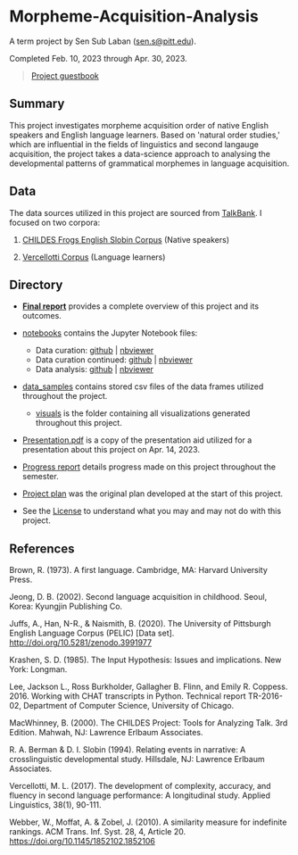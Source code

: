 # Morpheme-Acquisition-Analysis
A term project by Sen Sub Laban (sen.s@pitt.edu).

Completed Feb. 10, 2023 through Apr. 30, 2023.

> [Project guestbook](https://github.com/Data-Science-for-Linguists-2023/Class-Lounge/blob/main/guestbooks/sen.md)

## Summary

This project investigates morpheme acquisition order of native English speakers and English language learners. Based on 'natural order studies,' which are influential in the fields of linguistics and second langauge acquisition, the project takes a data-science approach to analysing the developmental patterns of grammatical morphemes in language acquisition. 

## Data

The data sources utilized in this project are sourced from [TalkBank](https://talkbank.org/). I focused on two corpora:

1) [CHILDES Frogs English Slobin Corpus](https://childes.talkbank.org/access/Frogs/English-Slobin.html) (Native speakers)

2) [Vercellotti Corpus](https://slabank.talkbank.org/access/English/Vercellotti.html) (Language learners)

## Directory
- [**Final report**](final_report.md) provides a complete overview of this project and its outcomes.

- [notebooks](notebooks/) contains the Jupyter Notebook files:

    - Data curation: [github](notebooks/data_curation.ipynb) | [nbviewer](https://nbviewer.org/github/Data-Science-for-Linguists-2023/Morpheme-Acquisition-Analysis/blob/main/notebooks/data_curation.ipynb)
    - Data curation continued: [github](notebooks/data_curation_cont.ipynb) | [nbviewer](https://nbviewer.org/github/Data-Science-for-Linguists-2023/Morpheme-Acquisition-Analysis/blob/main/notebooks/data_curation_cont.ipynb)
    - Data analysis: [github](data_analysis.ipynb) | [nbviewer](https://nbviewer.org/github/Data-Science-for-Linguists-2023/Morpheme-Acquisition-Analysis/blob/main/notebooks/data_analysis.ipynb)


- [data_samples](data_samples/) contains stored csv files of the data frames utilized throughout the project.

    - [visuals](data_samples/visuals/) is the folder containing all visualizations generated throughout this project.
  
- [Presentation.pdf](Final_Presentation.pdf) is a copy of the presentation aid utilized for a presentation about this project on Apr. 14, 2023. 

- [Progress report](progress_report.md) details progress made on this project throughout the semester.

- [Project plan](project_plan.md) was the original plan developed at the start of this project.

- See the [License](LICENSE) to understand what you may and may not do with this project. 

## References
Brown, R. (1973). A first language. Cambridge, MA: Harvard University Press.

Jeong, D. B. (2002). Second language acquisition in childhood. Seoul, Korea: Kyungjin Publishing Co. 

Juffs, A., Han, N-R., & Naismith, B. (2020). The University of Pittsburgh English Language Corpus (PELIC) [Data set]. http://doi.org/10.5281/zenodo.3991977

Krashen, S. D. (1985). The Input Hypothesis: Issues and implications. New York: Longman.

Lee, Jackson L., Ross Burkholder, Gallagher B. Flinn, and Emily R. Coppess. 2016. Working with CHAT transcripts in Python. Technical report TR-2016-02, Department of Computer Science, University of Chicago.

MacWhinney, B. (2000). The CHILDES Project: Tools for Analyzing Talk. 3rd Edition.  Mahwah, NJ: Lawrence Erlbaum Associates.

R. A. Berman & D. I. Slobin (1994). Relating events in narrative: A crosslinguistic developmental study. Hillsdale, NJ: Lawrence Erlbaum Associates.

Vercellotti, M. L. (2017). The development of complexity, accuracy, and fluency in second language performance: A longitudinal study. Applied Linguistics, 38(1), 90-111.

Webber, W., Moffat, A. & Zobel, J. (2010). A similarity measure for indefinite rankings. ACM Trans. Inf. Syst. 28, 4, Article 20. https://doi.org/10.1145/1852102.1852106
